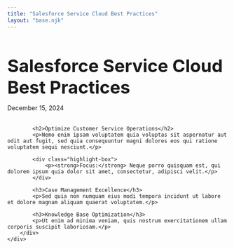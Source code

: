 ```yaml
---
title: "Salesforce Service Cloud Best Practices"
layout: "base.njk"
---
```


<div class="container">
    <div class="page-content">
        <div class="content-section">
            <h1 class="post-title" style="font-size: 2.5rem; margin-bottom: 0.5rem;">Salesforce Service Cloud Best Practices</h1>
            <p class="post-meta" style="margin-bottom: 2rem;">December 15, 2024</p>
            
            <h2>Optimize Customer Service Operations</h2>
            <p>Nemo enim ipsam voluptatem quia voluptas sit aspernatur aut odit aut fugit, sed quia consequuntur magni dolores eos qui ratione voluptatem sequi nesciunt.</p>
            
            <div class="highlight-box">
                <p><strong>Focus:</strong> Neque porro quisquam est, qui dolorem ipsum quia dolor sit amet, consectetur, adipisci velit.</p>
            </div>

            <h3>Case Management Excellence</h3>
            <p>Sed quia non numquam eius modi tempora incidunt ut labore et dolore magnam aliquam quaerat voluptatem.</p>

            <h3>Knowledge Base Optimization</h3>
            <p>Ut enim ad minima veniam, quis nostrum exercitationem ullam corporis suscipit laboriosam.</p>
        </div>
    </div>
</div>
